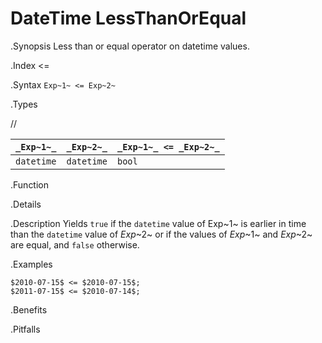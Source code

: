 # DateTime LessThanOrEqual

.Synopsis
Less than or equal operator on datetime values.

.Index
<=

.Syntax
`Exp~1~ <= Exp~2~`

.Types

//

| `_Exp~1~_`      | `_Exp~2~_`      | `_Exp~1~_ <= _Exp~2~_`  |
| --- | --- | --- |
| `datetime`     |  `datetime`    | `bool`                |


.Function

.Details

.Description
Yields `true` if the `datetime` value of Exp~1~ is earlier in time than the `datetime` value
of _Exp_~2~ or if the values of _Exp_~1~ and _Exp_~2~ are equal, and `false` otherwise.

.Examples
```rascal-shell
$2010-07-15$ <= $2010-07-15$;
$2011-07-15$ <= $2010-07-14$;
```

.Benefits

.Pitfalls

